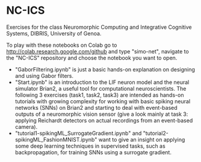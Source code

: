 # NC-ICS
Exercises for the class Neuromorphic Computing and Integrative Cognitive Systems, DIBRIS, University of Genoa.

To play with these notebooks on Colab go to http://colab.research.google.com/github and type "simo-net", navigate to the "NC-ICS" repository and choose the notebook you want to open.

 - "GaborFiltering.ipynb" is just a basic hands-on explanation on designing and using Gabor filters.
 - "Start.ipynb" is an introduction to the LIF neuron model and the neural simulator Brian2, a useful tool for computational neuroscientists. The following 3 exercises (task1, task2, task3) are intended as hands-on tutorials with growing complexity for working with basic spiking neural networks (SNNs) on Brian2 and starting to deal with event-based outputs of a neuromorphic vision sensor (give a look mainly at task 3: applying Reichardt detectors on actual recordings from an event-based camera).
 - "tutorial1-spikingML_SurrogateGradient.ipynb" and "tutorial2-spikingML_FashionMNIST.ipynb" want to give an insight on applying some deep learning techniques in supervised tasks, such as backpropagation, for training SNNs using a surrogate gradient.
